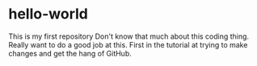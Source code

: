 # hello-world
This is my first repository
Don't know that much about this coding thing. 
Really want to do a good job at this. 
First in the tutorial at trying to make changes and get the hang of GitHub.
